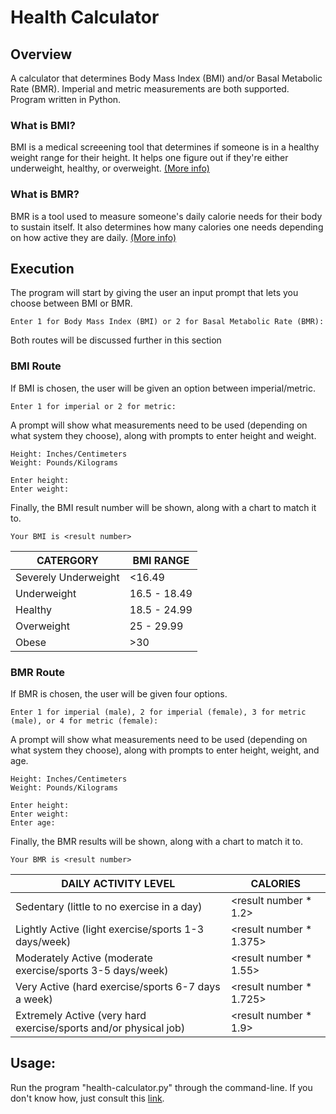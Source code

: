# Health Calculator

## Overview

A calculator that determines Body Mass Index (BMI) and/or Basal Metabolic Rate (BMR). Imperial and metric measurements are both supported. Program written in Python.

### What is BMI?

BMI is a medical screeening tool that determines if someone is in a healthy weight range for their height. It helps one figure out if they're either underweight, healthy, or overweight. [(More info)](https://simple.wikipedia.org/wiki/Body_mass_index)

### What is BMR?

BMR is a tool used to measure someone's daily calorie needs for their body to sustain itself. It also determines how many calories one needs depending on how active they are daily. [(More info)](https://en.wikipedia.org/wiki/Basal_metabolic_rate)

## Execution

The program will start by giving the user an input prompt that lets you choose between BMI or BMR.

`Enter 1 for Body Mass Index (BMI) or 2 for Basal Metabolic Rate (BMR): `

Both routes will be discussed further in this section

### BMI Route

If BMI is chosen, the user will be given an option between imperial/metric.

`Enter 1 for imperial or 2 for metric: `

A prompt will show what measurements need to be used (depending on what system they choose), along with prompts to enter height and weight.

```
Height: Inches/Centimeters
Weight: Pounds/Kilograms

Enter height:
Enter weight:
```

Finally, the BMI result number will be shown, along with a chart to match it to.

`Your BMI is <result number>`

CATERGORY               |   BMI RANGE
----------------------- | -------------
Severely Underweight    |   <16.49
Underweight             |   16.5 - 18.49
Healthy                 |   18.5 - 24.99
Overweight              |   25 - 29.99
Obese                   |   >30

### BMR Route

If BMR is chosen, the user will be given four options.

`Enter 1 for imperial (male), 2 for imperial (female), 3 for metric (male), or 4 for metric (female): `

A prompt will show what measurements need to be used (depending on what system they choose), along with prompts to enter height, weight, and age.

```
Height: Inches/Centimeters
Weight: Pounds/Kilograms

Enter height:
Enter weight:
Enter age:
```

Finally, the BMR results will be shown, along with a chart to match it to.

`Your BMR is <result number>`

DAILY ACTIVITY LEVEL                                                | CALORIES
------------------------------------------------------------------- | ---------------
Sedentary (little to no exercise in a day)                          |   <result number * 1.2>
Lightly Active (light exercise/sports 1-3 days/week)                |   <result number * 1.375>
Moderately Active (moderate exercise/sports 3-5 days/week)          |   <result number * 1.55>
Very Active (hard exercise/sports 6-7 days a week)                  |   <result number * 1.725>
Extremely Active (very hard exercise/sports and/or physical job)    |   <result number * 1.9>

## Usage:

Run the program "health-calculator.py" through the command-line. If you don't know how, just consult this [link](https://www.wikihow.com/Use-Windows-Command-Prompt-to-Run-a-Python-File).
